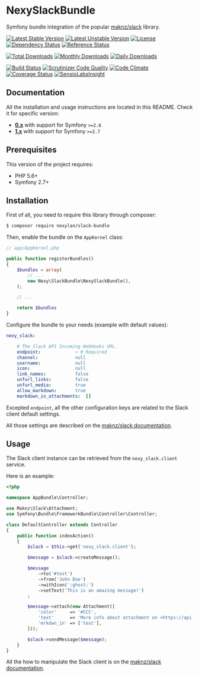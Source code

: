 # NexySlackBundle

Symfony bundle integration of the popular [maknz/slack](https://github.com/maknz/slack) library.

[![Latest Stable Version](https://poser.pugx.org/nexylan/slack-bundle/v/stable)](https://packagist.org/packages/nexylan/slack-bundle)
[![Latest Unstable Version](https://poser.pugx.org/nexylan/slack-bundle/v/unstable)](https://packagist.org/packages/nexylan/slack-bundle)
[![License](https://poser.pugx.org/nexylan/slack-bundle/license)](https://packagist.org/packages/nexylan/slack-bundle)
[![Dependency Status](https://www.versioneye.com/php/nexylan:slack-bundle/badge.svg)](https://www.versioneye.com/php/nexylan:slack-bundle)
[![Reference Status](https://www.versioneye.com/php/nexylan:slack-bundle/reference_badge.svg)](https://www.versioneye.com/php/nexylan:slack-bundle/references)

[![Total Downloads](https://poser.pugx.org/nexylan/slack-bundle/downloads)](https://packagist.org/packages/nexylan/slack-bundle)
[![Monthly Downloads](https://poser.pugx.org/nexylan/slack-bundle/d/monthly)](https://packagist.org/packages/nexylan/slack-bundle)
[![Daily Downloads](https://poser.pugx.org/nexylan/slack-bundle/d/daily)](https://packagist.org/packages/nexylan/slack-bundle)

[![Build Status](https://travis-ci.org/nexylan/NexySlackBundle.svg?branch=master)](https://travis-ci.org/nexylan/NexySlackBundle)
[![Scrutinizer Code Quality](https://scrutinizer-ci.com/g/nexylan/NexySlackBundle/badges/quality-score.png?b=master)](https://scrutinizer-ci.com/g/nexylan/NexySlackBundle/?branch=master)
[![Code Climate](https://codeclimate.com/github/nexylan/NexySlackBundle/badges/gpa.svg)](https://codeclimate.com/github/nexylan/NexySlackBundle)
[![Coverage Status](https://coveralls.io/repos/nexylan/NexySlackBundle/badge.svg?branch=master)](https://coveralls.io/r/nexylan/NexySlackBundle?branch=master)
[![SensioLabsInsight](https://insight.sensiolabs.com/projects/15e2cfed-cfb8-4856-ac0d-92768fc0c324/mini.png)](https://insight.sensiolabs.com/projects/8a6b5dd0-e974-478c-92ee-43125cb7bae3)

## Documentation

All the installation and usage instructions are located in this README.
Check it for specific version:

* [__0.x__](https://github.com/xdimedrolx/slack-bundle/tree/0.1) with support for Symfony `>=2.6`
* [__1.x__](https://github.com/nexylan/NexySlackBundle/tree/master) with support for Symfony `>=2.7`

## Prerequisites

This version of the project requires:

* PHP 5.6+
* Symfony 2.7+

## Installation

First of all, you need to require this library through composer:

``` bash
$ composer require nexylan/slack-bundle
```

Then, enable the bundle on the `AppKernel` class:

``` php
// app/AppKernel.php

public function registerBundles()
{
    $bundles = array(
        // ...
        new Nexy\SlackBundle\NexySlackBundle(),
    );

    // ...

    return $bundles
}
```

Configure the bundle to your needs (example with default values):

```yaml
nexy_slack:

    # The Slack API Incoming WebHooks URL.
    endpoint:             ~ # Required
    channel:              null
    username:             null
    icon:                 null
    link_names:           false
    unfurl_links:         false
    unfurl_media:         true
    allow_markdown:       true
    markdown_in_attachments:  []
```

Excepted `endpoint`, all the other configuration keys are related to the Slack client default settings.

All those settings are described on the [maknz/slack documentation](https://github.com/maknz/slack#settings).

## Usage

The Slack client instance can be retrieved from the `nexy_slack.client` service.

Here is an example:

```php
<?php

namespace AppBundle\Controller;

use Maknz\Slack\Attachment;
use Symfony\Bundle\FrameworkBundle\Controller\Controller;

class DefaultController extends Controller
{
    public function indexAction()
    {
        $slack = $this->get('nexy_slack.client');

        $message = $slack->createMessage();

        $message
            ->to('#test')
            ->from('John Doe')
            ->withIcon(':ghost:')
            ->setText('This is an amazing message!')
        ;

        $message->attach(new Attachment([
            'color'     => '#CCC',
            'text'      => 'More info about attachment on <https://api.slack.com/docs/formatting|Slack documentation>!',
            'mrkdwn_in' => ['text'],
        ]));

        $slack->sendMessage($message);
    }
}
```

All the how to manipulate the Slack client is on the [maknz/slack documentation](https://github.com/maknz/slack#sending-messages).
